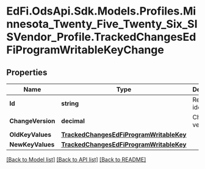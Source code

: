# EdFi.OdsApi.Sdk.Models.Profiles.Minnesota_Twenty_Five_Twenty_Six_SISVendor_Profile.TrackedChangesEdFiProgramWritableKeyChange

## Properties

Name | Type | Description | Notes
------------ | ------------- | ------------- | -------------
**Id** | **string** | Resource identifier | [optional] 
**ChangeVersion** | **decimal** | Change version | [optional] 
**OldKeyValues** | [**TrackedChangesEdFiProgramWritableKey**](TrackedChangesEdFiProgramWritableKey.md) |  | [optional] 
**NewKeyValues** | [**TrackedChangesEdFiProgramWritableKey**](TrackedChangesEdFiProgramWritableKey.md) |  | [optional] 

[[Back to Model list]](../README.md#documentation-for-models) [[Back to API list]](../README.md#documentation-for-api-endpoints) [[Back to README]](../README.md)

